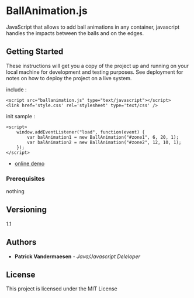 
BallAnimation.js
================

JavaScript that allows to add ball animations in any container, javascript handles the impacts between the balls and on the edges.

## Getting Started

These instructions will get you a copy of the project up and running on your local machine for development and testing purposes. See deployment for notes on how to deploy the project on a live system.

include : 
```
<script src="ballanimation.js" type="text/javascript"></script>
<link href='style.css' rel='stylesheet' type='text/css' />
```

init sample :
```
<script>
	window.addEventListener("load", function(event) {     
		var balAnimation1 = new BallAnimation("#zone1", 6, 20, 1);
		var balAnimation2 = new BallAnimation("#zone2", 12, 10, 1);
	});
</script>
```

- [online demo](https://www.javlo.org/resource/static/github/ballimpact/index.html)

### Prerequisites

nothing

## Versioning

1.1

## Authors

* **Patrick Vandermaesen** - *Java/Javascript Deleloper*

## License

This project is licensed under the MIT License